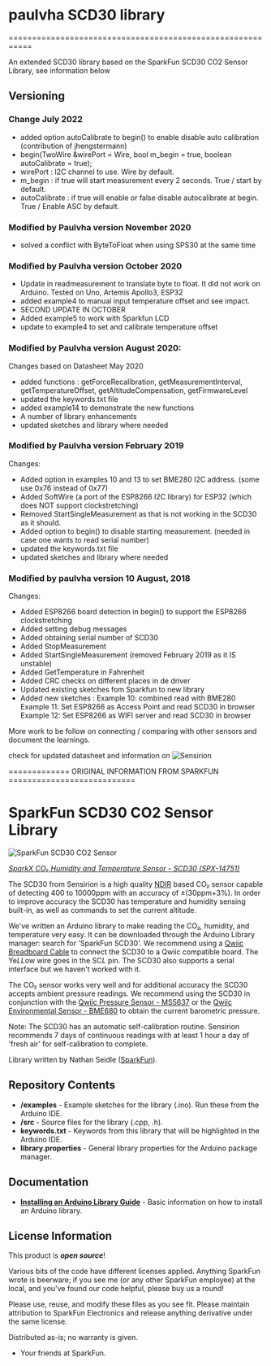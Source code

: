 # paulvha SCD30 library
===========================================================

An extended SCD30 library based on the SparkFun SCD30 CO2 Sensor Library, see information below

## Versioning

### Change July 2022
  * added option autoCalibrate to begin() to enable disable auto calibration (contribution of jhengstermann)
  * begin(TwoWire &wirePort = Wire, bool m_begin = true, boolean autoCalibrate = true);
  * wirePort : I2C channel to use.  Wire by default.
  * m_begin  : if true will start measurement every 2 seconds. True / start by default.
  * autoCalibrate : if true will enable or false disable autocalibrate at begin. True / Enable ASC by default.

### Modified by Paulvha version November 2020
  * solved a conflict with ByteToFloat when using SPS30 at the same time

### Modified by Paulvha version October 2020
  * Update in readmeasurement to translate byte to float. It did not work on Arduino. Tested on Uno, Artemis Apollo3, ESP32
  * added example4 to manual input temperature offset and see impact.
  * SECOND UPDATE IN OCTOBER
  * Added example5 to work with Sparkfun LCD
  * update to example4 to set and calibrate temperature offset

### Modified by Paulvha version August 2020:

 Changes based on Datasheet May 2020
 * added functions : getForceRecalibration, getMeasurementInterval, getTemperatureOffset, getAltitudeCompensation, getFirmwareLevel
 * updated the keywords.txt file
 * added example14 to demonstrate the new functions
 * A number of library enhancements
 * updated sketches and library where needed

### Modified by Paulvha version February 2019

 Changes:
 * Added option in examples 10 and 13 to set BME280 I2C address. (some use 0x76 instead of 0x77)
 * Added SoftWire (a port of the ESP8266 I2C library) for ESP32 (which does NOT support clockstretching)
 * Removed StartSingleMeasurement as that is not working in the SCD30 as it should.
 * Added option to begin() to disable starting measurement. (needed in case one wants to read serial number)
 * updated the keywords.txt file
 * updated sketches and library where needed

### Modified by paulvha version 10 August, 2018

  Changes:
  * Added ESP8266 board detection in begin() to support the ESP8266 clockstretching
  * Added setting debug messages
  * Added obtaining serial number of SCD30
  * Added StopMeasurement
  * Added StartSingleMeasurement (removed February 2019 as it IS unstable)
  * Added GetTemperature in Fahrenheit
  * Added CRC checks on different places in de driver
  * Updated existing sketches fom Sparkfun to new library
  * Added new sketches :
            Example 10: combined read with BME280
            Example 11: Set ESP8266 as Access Point and read SCD30 in browser
            Example 12: Set ESP8266 as WIFI server and read SCD30 in browser

More work to be follow on connecting / comparing with other sensors and document the learnings.

check for updated datasheet and information on ![Sensirion](https://sensirion.com/search/?q=scd30)

============= ORIGINAL INFORMATION FROM SPARKFUN ===========================

SparkFun SCD30 CO2 Sensor Library
===========================================================

![SparkFun SCD30 CO2 Sensor](https://cdn.sparkfun.com//assets/parts/1/2/9/8/4/SparkFun_Sensirion_SCD30.jpg)

[*SparkX CO₂ Humidity and Temperature Sensor - SCD30 (SPX-14751)*](https://www.sparkfun.com/products/14751)

The SCD30 from Sensirion is a high quality [NDIR](https://en.wikipedia.org/wiki/Nondispersive_infrared_sensor) based CO₂ sensor capable of detecting 400 to 10000ppm with an accuracy of ±(30ppm+3%). In order to improve accuracy the SCD30 has temperature and humidity sensing built-in, as well as commands to set the current altitude.

We've written an Arduino library to make reading the CO₂, humidity, and temperature very easy. It can be downloaded through the Arduino Library manager: search for 'SparkFun SCD30'. We recommend using a [Qwiic Breadboard Cable](https://www.sparkfun.com/products/14425) to connect the SCD30 to a Qwiic compatible board. The Ye*LL*ow wire goes in the SC*L* pin. The SCD30 also supports a serial interface but we haven't worked with it.

The CO₂ sensor works very well and for additional accuracy the SCD30 accepts ambient pressure readings. We recommend using the SCD30 in conjunction with the [Qwiic Pressure Sensor - MS5637](https://www.sparkfun.com/products/14688) or the [Qwiic Environmental Sensor - BME680](https://www.sparkfun.com/products/14570) to obtain the current barometric pressure.

Note: The SCD30 has an automatic self-calibration routine. Sensirion recommends 7 days of continuous readings with at least 1 hour a day of 'fresh air' for self-calibration to complete.

Library written by Nathan Seidle ([SparkFun](http://www.sparkfun.com)).

Repository Contents
-------------------

* **/examples** - Example sketches for the library (.ino). Run these from the Arduino IDE.
* **/src** - Source files for the library (.cpp, .h).
* **keywords.txt** - Keywords from this library that will be highlighted in the Arduino IDE.
* **library.properties** - General library properties for the Arduino package manager.

Documentation
--------------

* **[Installing an Arduino Library Guide](https://learn.sparkfun.com/tutorials/installing-an-arduino-library)** - Basic information on how to install an Arduino library.

License Information
-------------------

This product is _**open source**_!

Various bits of the code have different licenses applied. Anything SparkFun wrote is beerware; if you see me (or any other SparkFun employee) at the local, and you've found our code helpful, please buy us a round!

Please use, reuse, and modify these files as you see fit. Please maintain attribution to SparkFun Electronics and release anything derivative under the same license.

Distributed as-is; no warranty is given.

- Your friends at SparkFun.
